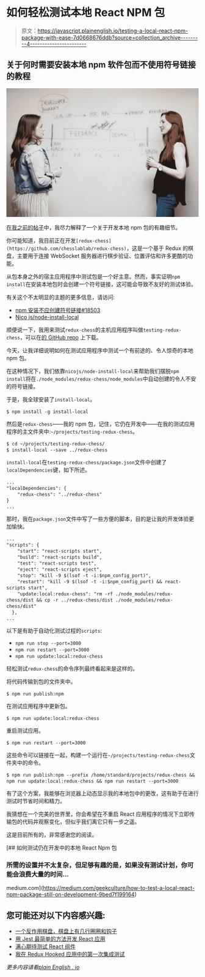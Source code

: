 # 如何轻松测试本地 React NPM 包

> 原文：<https://javascript.plainenglish.io/testing-a-local-react-npm-package-with-ease-7d0668676ddb?source=collection_archive---------4----------------------->

## 关于何时需要安装本地 npm 软件包而不使用符号链接的教程

![](img/39a3c714abeb8e5421a311085cea40f5.png)

[在我之前的帖子](https://medium.com/geekculture/how-to-test-a-local-react-npm-package-still-on-development-9bed7f199164)中，我尽力解释了一个关于开发本地 npm 包的有趣细节。

你可能知道，我目前正在开发`[redux-chess](https://github.com/chesslablab/redux-chess)`，这是一个基于 Redux 的棋盘，主要用于连接 WebSocket 服务器进行棋步验证、位置评估和许多更酷的功能。

从包本身之外的宿主应用程序中测试包是一个好主意。然而，事实证明`npm install`在安装本地包时会创建一个符号链接，这可能会导致不友好的测试体验。

有关这个不太明显的主题的更多信息，请访问:

*   [npm 安装不应创建符号链接#18503](https://github.com/npm/npm/issues/18503)
*   [Nico js/node-install-local](https://github.com/nicojs/node-install-local)

顺便说一下，我用来测试`redux-chess`的主机应用程序叫做`testing-redux-chess`，可以在[的 GitHub repo](https://github.com/chesslablab/testing-redux-chess) 上下载。

今天，让我详细说明如何在测试应用程序中测试一个有前途的、令人惊奇的本地 npm 包。

在这种情况下，我们依靠`nicojs/node-install-local`来帮助我们摆脱`npm install`将在`./node_modules/redux-chess/node_modules`中自动创建的令人不安的符号链接。

于是，我全球安装了`install-local`。

```
$ npm install -g install-local
```

然后是`redux-chess`——我的 npm 包，记住，它仍在开发中——在我的测试应用程序的主文件夹中:`~/projects/testing-redux-chess`。

```
$ cd ~/projects/testing-redux-chess/
$ install-local --save ../redux-chess
```

`install-local`在`testing-redux-chess/package.json`文件中创建了`localDependencies`键，如下所述。

```
...
"localDependencies": {
    "redux-chess": "../redux-chess"
}
...
```

那时，我在`package.json`文件中写了一些方便的脚本，目的是让我的开发体验更加愉快。

```
...
"scripts": {
    "start": "react-scripts start",
    "build": "react-scripts build",
    "test": "react-scripts test",
    "eject": "react-scripts eject",
    "stop": "kill -9 $(lsof -t -i:$npm_config_port)",
    "restart": "kill -9 $(lsof -t -i:$npm_config_port) && react-scripts start",
    "update:local:redux-chess": "rm -rf ./node_modules/redux-chess/dist && cp -r ../redux-chess/dist ./node_modules/redux-chess/dist"
  },
...
```

以下是有助于自动化测试过程的`scripts`:

*   `npm run stop --port=3000`
*   `npm run restart --port=3000`
*   `npm run update:local:redux-chess`

轻松测试`redux-chess`的命令序列最终看起来是这样的。

将代码传输到包的文件夹中。

```
$ npm run publish:npm
```

在测试应用程序中更新包。

```
$ npm run update:local:redux-chess
```

重启测试应用。

```
$ npm run restart --port=3000
```

这些命令可以链接在一起，构建一个运行在`~/projects/testing-redux-chess`文件夹中的命令。

```
$ npm run publish:npm --prefix /home/standard/projects/redux-chess && npm run update:local:redux-chess && npm run restart --port=3000
```

有了这个方案，我能够在浏览器上动态显示我的本地包中的更改，这有助于在进行测试时节省时间和精力。

我猜想在一个完美的世界里，你会希望在不重启 React 应用程序的情况下立即传输包的代码并观察变化，但似乎我们离它只有一步之遥。

这是目前所有的，非常感谢您的阅读。

[](https://medium.com/geekculture/how-to-test-a-local-react-npm-package-still-on-development-9bed7f199164) [## 如何测试仍在开发中的本地 React Npm 包

### 所需的设置并不太复杂，但足够有趣的是，如果没有测试计划，你可能会浪费大量的时间…

medium.com](https://medium.com/geekculture/how-to-test-a-local-react-npm-package-still-on-development-9bed7f199164) 

## 您可能还对以下内容感兴趣:

*   [一个反作用棋盘，棋盘上有几行圈圈和钩子](https://medium.com/geekculture/a-react-chessboard-with-redux-and-hooks-in-few-lines-6009cb724bb)
*   [用 Jest 最简单的方法开发 React 应用](https://programarivm.medium.com/tdding-a-react-app-with-jest-the-easy-way-8ddb64aeaba6)
*   [满心期待测试 React 组件](https://programarivm.medium.com/looking-forward-to-testing-react-components-with-joy-5bb3f86c21d7)
*   [我在 Redux Hooked 应用中的第一次集成测试](https://programarivm.medium.com/my-first-integration-test-in-a-redux-hooked-app-3b189addd46e)

*更多内容请看*[*plain English . io*](http://plainenglish.io/)